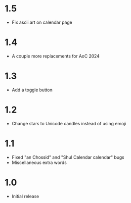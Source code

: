 # 1.5

* Fix ascii art on calendar page

# 1.4

* A couple more replacements for AoC 2024

# 1.3

* Add a toggle button

# 1.2

* Change stars to Unicode candles instead of using emoji

# 1.1

* Fixed "an Chossid" and "Shul Calendar calendar" bugs
* Miscellaneous extra words

# 1.0

* Initial release